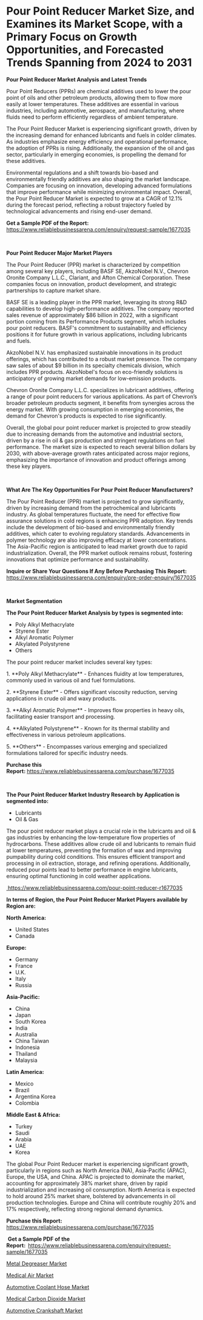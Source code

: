 <p><h1>Pour Point Reducer Market Size, and Examines its Market Scope, with a Primary Focus on Growth Opportunities, and Forecasted Trends Spanning from 2024 to 2031</h1></p><p><strong>Pour Point Reducer Market Analysis and Latest Trends</strong></p>
<p><p>Pour Point Reducers (PPRs) are chemical additives used to lower the pour point of oils and other petroleum products, allowing them to flow more easily at lower temperatures. These additives are essential in various industries, including automotive, aerospace, and manufacturing, where fluids need to perform efficiently regardless of ambient temperature. </p><p>The Pour Point Reducer Market is experiencing significant growth, driven by the increasing demand for enhanced lubricants and fuels in colder climates. As industries emphasize energy efficiency and operational performance, the adoption of PPRs is rising. Additionally, the expansion of the oil and gas sector, particularly in emerging economies, is propelling the demand for these additives.</p><p>Environmental regulations and a shift towards bio-based and environmentally friendly additives are also shaping the market landscape. Companies are focusing on innovation, developing advanced formulations that improve performance while minimizing environmental impact. Overall, the Pour Point Reducer Market is expected to grow at a CAGR of 12.1% during the forecast period, reflecting a robust trajectory fueled by technological advancements and rising end-user demand.</p></p>
<p><strong>Get a Sample PDF of the Report:&nbsp;</strong> <a href="https://www.reliablebusinessarena.com/enquiry/request-sample/1677035?utm_campaign=1841&utm_medium=2&utm_source=Github&utm_content=ia&utm_term=11122024&utm_id=pour-point-reducer">https://www.reliablebusinessarena.com/enquiry/request-sample/1677035</a></p>
<p>&nbsp;</p>
<p><strong>Pour Point Reducer Major Market Players</strong></p>
<p><p>The Pour Point Reducer (PPR) market is characterized by competition among several key players, including BASF SE, AkzoNobel N.V., Chevron Oronite Company L.L.C., Clariant, and Afton Chemical Corporation. These companies focus on innovation, product development, and strategic partnerships to capture market share.</p><p>BASF SE is a leading player in the PPR market, leveraging its strong R&D capabilities to develop high-performance additives. The company reported sales revenue of approximately $86 billion in 2022, with a significant portion coming from its Performance Products segment, which includes pour point reducers. BASF's commitment to sustainability and efficiency positions it for future growth in various applications, including lubricants and fuels.</p><p>AkzoNobel N.V. has emphasized sustainable innovations in its product offerings, which has contributed to a robust market presence. The company saw sales of about $9 billion in its specialty chemicals division, which includes PPR products. AkzoNobel's focus on eco-friendly solutions is anticipatory of growing market demands for low-emission products.</p><p>Chevron Oronite Company L.L.C. specializes in lubricant additives, offering a range of pour point reducers for various applications. As part of Chevron’s broader petroleum products segment, it benefits from synergies across the energy market. With growing consumption in emerging economies, the demand for Chevron's products is expected to rise significantly.</p><p>Overall, the global pour point reducer market is projected to grow steadily due to increasing demands from the automotive and industrial sectors, driven by a rise in oil & gas production and stringent regulations on fuel performance. The market size is expected to reach several billion dollars by 2030, with above-average growth rates anticipated across major regions, emphasizing the importance of innovation and product offerings among these key players.</p></p>
<p>&nbsp;</p>
<p><strong>What Are The Key Opportunities For Pour Point Reducer Manufacturers?</strong></p>
<p><p>The Pour Point Reducer (PPR) market is projected to grow significantly, driven by increasing demand from the petrochemical and lubricants industry. As global temperatures fluctuate, the need for effective flow assurance solutions in cold regions is enhancing PPR adoption. Key trends include the development of bio-based and environmentally friendly additives, which cater to evolving regulatory standards. Advancements in polymer technology are also improving efficacy at lower concentrations. The Asia-Pacific region is anticipated to lead market growth due to rapid industrialization. Overall, the PPR market outlook remains robust, fostering innovations that optimize performance and sustainability.</p></p>
<p><strong>Inquire or Share Your Questions If Any Before Purchasing This Report:</strong> <a href="https://www.reliablebusinessarena.com/enquiry/pre-order-enquiry/1677035?utm_campaign=1841&utm_medium=2&utm_source=Github&utm_content=ia&utm_term=11122024&utm_id=pour-point-reducer">https://www.reliablebusinessarena.com/enquiry/pre-order-enquiry/1677035</a></p>
<p>&nbsp;</p>
<p><strong>Market Segmentation</strong></p>
<p><strong>The Pour Point Reducer Market Analysis by types is segmented into:</strong></p>
<p><ul><li>Poly Alkyl Methacrylate</li><li>Styrene Ester</li><li>Alkyl Aromatic Polymer</li><li>Alkylated Polystyrene</li><li>Others</li></ul></p>
<p><p>The pour point reducer market includes several key types: </p><p>1. **Poly Alkyl Methacrylate** - Enhances fluidity at low temperatures, commonly used in various oil and fuel formulations.</p><p>2. **Styrene Ester** - Offers significant viscosity reduction, serving applications in crude oil and waxy products.</p><p>3. **Alkyl Aromatic Polymer** - Improves flow properties in heavy oils, facilitating easier transport and processing.</p><p>4. **Alkylated Polystyrene** - Known for its thermal stability and effectiveness in various petroleum applications.</p><p>5. **Others** - Encompasses various emerging and specialized formulations tailored for specific industry needs.</p></p>
<p><strong>Purchase this Report:&nbsp;</strong><a href="https://www.reliablebusinessarena.com/purchase/1677035?utm_campaign=1841&utm_medium=2&utm_source=Github&utm_content=ia&utm_term=11122024&utm_id=pour-point-reducer">https://www.reliablebusinessarena.com/purchase/1677035</a></p>
<p>&nbsp;</p>
<p><strong>The Pour Point Reducer Market Industry Research by Application is segmented into:</strong></p>
<p><ul><li>Lubricants</li><li>Oil & Gas</li></ul></p>
<p><p>The pour point reducer market plays a crucial role in the lubricants and oil & gas industries by enhancing the low-temperature flow properties of hydrocarbons. These additives allow crude oil and lubricants to remain fluid at lower temperatures, preventing the formation of wax and improving pumpability during cold conditions. This ensures efficient transport and processing in oil extraction, storage, and refining operations. Additionally, reduced pour points lead to better performance in engine lubricants, ensuring optimal functioning in cold weather applications.</p></p>
<p><a href="https://www.reliablebusinessarena.com/pour-point-reducer-r1677035?utm_campaign=1841&utm_medium=2&utm_source=Github&utm_content=ia&utm_term=11122024&utm_id=pour-point-reducer">&nbsp;https://www.reliablebusinessarena.com/pour-point-reducer-r1677035</a></p>
<p><strong>In terms of Region, the Pour Point Reducer Market Players available by Region are:</strong></p>
<p>
    <p> <strong> North America: </strong>
        <ul>
            <li>United States</li>
            <li>Canada</li>
        </ul>
        </p> 
    <p> <strong> Europe: </strong>
        <ul>
            <li>Germany</li>
            <li>France</li>
            <li>U.K.</li>
            <li>Italy</li>
            <li>Russia</li>
        </ul>
        </p> 
    <p> <strong> Asia-Pacific: </strong>
        <ul>
            <li>China</li>
            <li>Japan</li>
            <li>South Korea</li>
            <li>India</li>
            <li>Australia</li>
            <li>China Taiwan</li>
            <li>Indonesia</li>
            <li>Thailand</li>
            <li>Malaysia</li>
        </ul>
        </p> 
    <p> <strong> Latin America: </strong>
        <ul>
            <li>Mexico</li>
            <li>Brazil</li>
            <li>Argentina Korea</li>
            <li>Colombia</li>
        </ul>
        </p> 
    <p> <strong> Middle East & Africa: </strong>
        <ul>
            <li>Turkey</li>
            <li>Saudi</li>
            <li>Arabia</li>
            <li>UAE</li>
            <li>Korea</li>
        </ul>
    </p>
    </p>
<p><p>The global Pour Point Reducer market is experiencing significant growth, particularly in regions such as North America (NA), Asia-Pacific (APAC), Europe, the USA, and China. APAC is projected to dominate the market, accounting for approximately 38% market share, driven by rapid industrialization and increasing oil consumption. North America is expected to hold around 25% market share, bolstered by advancements in oil production technologies. Europe and China will contribute roughly 20% and 17% respectively, reflecting strong regional demand dynamics.</p></p>
<p><strong>Purchase this Report: </strong><a href="https://www.reliablebusinessarena.com/purchase/1677035?utm_campaign=1841&utm_medium=2&utm_source=Github&utm_content=ia&utm_term=11122024&utm_id=pour-point-reducer">https://www.reliablebusinessarena.com/purchase/1677035</a></p>
<p>&nbsp;<strong>Get a Sample PDF of the Report:&nbsp;&nbsp;</strong><a href="https://www.reliablebusinessarena.com/enquiry/request-sample/1677035?utm_campaign=1841&utm_medium=2&utm_source=Github&utm_content=ia&utm_term=11122024&utm_id=pour-point-reducer">https://www.reliablebusinessarena.com/enquiry/request-sample/1677035</a></p>
<p><strong></strong></p>
<p><p><a href="https://www.linkedin.com/pulse/navigating-metal-degreaser-market-expert-analysis-forecast-7q3oe?utm_campaign=1841&utm_medium=2&utm_source=Github&utm_content=ia&utm_term=11122024&utm_id=pour-point-reducer">Metal Degreaser Market</a></p><p><a href="https://www.linkedin.com/pulse/medical-air-market-share-size-2024-2031-detailed-research-qqcoe?utm_campaign=1841&utm_medium=2&utm_source=Github&utm_content=ia&utm_term=11122024&utm_id=pour-point-reducer">Medical Air Market</a></p><p><a href="https://www.linkedin.com/pulse/c-hannibex-sqmmf?utm_campaign=1841&utm_medium=2&utm_source=Github&utm_content=ia&utm_term=11122024&utm_id=pour-point-reducer">Automotive Coolant Hose Market</a></p><p><a href="https://www.linkedin.com/pulse/medical-carbon-dioxide-market-size-report-projected-cagr-av0we?utm_campaign=1841&utm_medium=2&utm_source=Github&utm_content=ia&utm_term=11122024&utm_id=pour-point-reducer">Medical Carbon Dioxide Market</a></p><p><a href="https://www.linkedin.com/pulse/automotive-crankshaft-market-trends-growth-outlook-2024-bnnae?utm_campaign=1841&utm_medium=2&utm_source=Github&utm_content=ia&utm_term=11122024&utm_id=pour-point-reducer">Automotive Crankshaft Market</a></p></p>